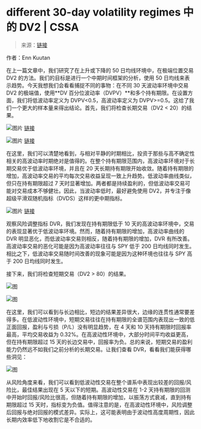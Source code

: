 <!--yml

分类：未分类

日期：2024-05-12 18:26:53

-->

# different 30-day volatility regimes 中的 DV2 | CSSA

> 来源：[链接](https://cssanalytics.wordpress.com/2010/05/14/long-dv2-in-different-30-day-volatility-regimes/#0001-01-01)

作者：Enn Kuutan

在上一篇文章中，我们研究了在上升或下降的 50 日均线环境中，在极端位置交易 DV2 的方法。我们的目标是进行一个中期时间框架的分析，使用 50 日均线来表示趋势。今天我想我们会看看捕捉不同的事物：在不同 30 天波动率环境中交易 DV2 的极端值，使用**DV 百分位波动率（DVPV）**和多个持有期限。在设置方面，我们将低波动率定义为 DVPV<0.5，高波动率定义为 DVPV>=0.5。这给了我们一个更大的样本量来得出结论。首先，我们将检查长期交易（DV2 < 20）的结果。

![图片](img/f93071d4595ea5f0a8435716afad00b5.png) [链接](http://dvindicators.cssanalytics.com/wp-content/uploads/2010/05/20100514-Table-1.png)

![图片](img/b4aa63266140cd62a1171ed5f2e806b1.png) [链接](http://dvindicators.cssanalytics.com/wp-content/uploads/2010/05/20100514-Chart-1.png)

在这里，我们可以清楚地看到，与相对平静的时期相比，投资于那些与高不确定性相关的高波动率时期绝对是值得的。在整个持有期限范围内，高波动率环境对于长期交易优于低波动率环境，并且在 20 天长期持有期限开始收敛。随着持有期限的增加，高波动率交易的平均每次交易收益呈现一致上升趋势。低波动率曲线类似，但只在持有期限超过 7 天时显著增加。两者都是持续盈利的，但低波动率交易可能对交易成本不够健壮。因此，当波动率低时，最好避免使用 DV2，并专注于像超级平滑双随机指标（DVDS）这样的更中期指标。

![图片](img/1bca7d52b01c194b1bcd3e343d50cf9d.png) [链接](http://dvindicators.cssanalytics.com/wp-content/uploads/2010/05/20100514-Chart-2.png)

观察风险调整指标 DVR，我们发现在持有期限低于 10 天的高波动率环境中，交易的表现显著优于低波动率环境。然而，随着持有期限的增加，高波动率曲线的 DVR 明显恶化，而低波动率交易则相反，随着持有期限的增加，DVR 有所改善。高波动率交易的恶化可能是因为高波动率往往与 SPY 低于 200 日均线同时发生。相比之下，低波动率交易随时间改善的现象可能是因为这种环境也往往与 SPY 高于 200 日均线同时发生。

接下来，我们将检查短期交易（DV2 > 80）的结果。

![图](http://dvindicators.cssanalytics.com/wp-content/uploads/2010/05/20100514-Table-2.png)

![图](http://dvindicators.cssanalytics.com/wp-content/uploads/2010/05/20100514-Chart-3.png)

在这里，我们可以看到与长边相比，短边的结果差异很大，边缘的连贯性通常要差得多。在低波动性环境中，短期交易往往在持有期限的全谱范围内表现出一致的低正面回报，盈利与亏损（P/L）没有明显趋势，在 4 天和 10 天持有期限时回报率最高，平均交易收益为 0.32%。在高波动性环境中，大部分时间平均收益更高，但在持有期限超过 15 天的长边交易中，回报率为负。总的来说，短期交易的盈利能力仍然远不如我们之前分析的长期交易。让我们查看 DVR，看看我们能获得哪些洞见：

![图](http://dvindicators.cssanalytics.com/wp-content/uploads/2010/05/20100514-Chart-4.png)

从风险角度来看，我们可以看到低波动性交易在整个谱系中表现出较差的回报/风险比，最佳结果出现在 5 天以下的短期。高波动性交易在 1-2 天持有期限的回测中开始时回报/风险比很高，但随着持有期限的增加，以振荡方式衰减，直到持有期限超过 15 天时，指标变为负值。值得注意的是，在高波动性环境中，风险调整后回报与绝对回报的模式差异。实际上，这可能表明由于波动性高度周期性，因此长期内效率低下地收割它是不合适的。
